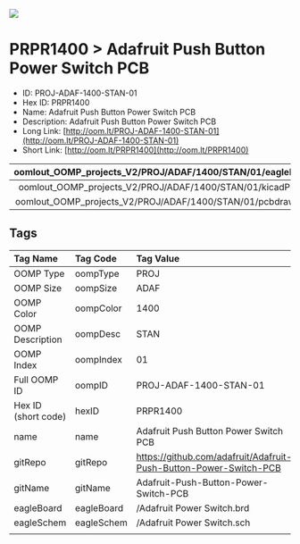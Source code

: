 


  
![][im]
# PRPR1400 > Adafruit Push Button Power Switch PCB

- ID: PROJ-ADAF-1400-STAN-01
- Hex ID: PRPR1400
- Name: Adafruit Push Button Power Switch PCB
- Description: Adafruit Push Button Power Switch PCB
- Long Link: [http://oom.lt/PROJ-ADAF-1400-STAN-01](http://oom.lt/PROJ-ADAF-1400-STAN-01)
- Short Link: [http://oom.lt/PRPR1400](http://oom.lt/PRPR1400)
  

|oomlout_OOMP_projects_V2/PROJ/ADAF/1400/STAN/01/eagleImage.png|oomlout_OOMP_projects_V2/PROJ/ADAF/1400/STAN/01/eagleSchemImage.png|oomlout_OOMP_projects_V2/PROJ/ADAF/1400/STAN/01/kicadPcb3dFront.png|oomlout_OOMP_projects_V2/PROJ/ADAF/1400/STAN/01/kicadPcb3dBack.png|
| :---: | :---: | :---: | :---: |
|oomlout_OOMP_projects_V2/PROJ/ADAF/1400/STAN/01/kicadPcb3d.png|oomlout_OOMP_projects_V2/PROJ/ADAF/1400/STAN/01/bomBack.png|oomlout_OOMP_projects_V2/PROJ/ADAF/1400/STAN/01/bomFront.png|oomlout_OOMP_projects_V2/PROJ/ADAF/1400/STAN/01/pcbdraw.svg|
|oomlout_OOMP_projects_V2/PROJ/ADAF/1400/STAN/01/pcbdrawBack.svg||||

## Tags
  

|Tag Name|Tag Code|Tag Value|
| :--- | :--- | :--- |
|OOMP Type|oompType|PROJ|
|OOMP Size|oompSize|ADAF|
|OOMP Color|oompColor|1400|
|OOMP Description|oompDesc|STAN|
|OOMP Index|oompIndex|01|
|Full OOMP ID|oompID|PROJ-ADAF-1400-STAN-01|
|Hex ID (short code)|hexID|PRPR1400|
|name|name|Adafruit Push Button Power Switch PCB|
|gitRepo|gitRepo|https://github.com/adafruit/Adafruit-Push-Button-Power-Switch-PCB|
|gitName|gitName|Adafruit-Push-Button-Power-Switch-PCB|
|eagleBoard|eagleBoard|/Adafruit Power Switch.brd|
|eagleSchem|eagleSchem|/Adafruit Power Switch.sch|
||||



[im]: PROJ/ADAF/1400/STAN/01/kicadPcb3d_450.png
